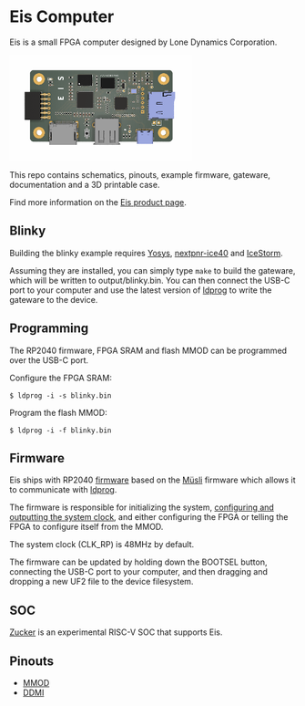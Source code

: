 # Eis Computer

Eis is a small FPGA computer designed by Lone Dynamics Corporation.

![Eis Computer](https://github.com/machdyne/eis/blob/88b2240afcf820420434226afd51348e94bad919/eis.png)

This repo contains schematics, pinouts, example firmware, gateware, documentation and a 3D printable case.

Find more information on the [Eis product page](https://machdyne.com/product/eis-computer/).

## Blinky 

Building the blinky example requires [Yosys](https://github.com/YosysHQ/yosys), [nextpnr-ice40](https://github.com/YosysHQ/nextpnr) and [IceStorm](https://github.com/YosysHQ/icestorm).

Assuming they are installed, you can simply type `make` to build the gateware, which will be written to output/blinky.bin. You can then connect the USB-C port to your computer and use the latest version of [ldprog](https://github.com/machdyne/ldprog) to write the gateware to the device.

## Programming

The RP2040 firmware, FPGA SRAM and flash MMOD can be programmed over the USB-C port.

Configure the FPGA SRAM:

```
$ ldprog -i -s blinky.bin
```

Program the flash MMOD:

```
$ ldprog -i -f blinky.bin
```

## Firmware

Eis ships with RP2040 [firmware](firmware) based on the [Müsli](https://github.com/machdyne/musli) firmware which allows it to communicate with [ldprog](https://github.com/machdyne/ldprog).

The firmware is responsible for initializing the system, [configuring and outputting the system clock](https://raspberrypi.github.io/pico-sdk-doxygen/group__hardware__clocks.html#details), and either configuring the FPGA or telling the FPGA to configure itself from the MMOD.

The system clock (CLK\_RP) is 48MHz by default.

The firmware can be updated by holding down the BOOTSEL button, connecting the USB-C port to your computer, and then dragging and dropping a new UF2 file to the device filesystem.

## SOC

[Zucker](https://github.com/machdyne/zucker) is an experimental RISC-V SOC that supports Eis.

## Pinouts

 * [MMOD](https://github.com/machdyne/mmod)
 * [DDMI](https://github.com/machdyne/ddmi)
